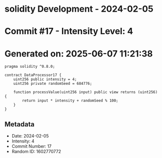 ﻿# solidity Development - 2024-02-05
# Commit #17 - Intensity Level: 4
# Generated on: 2025-06-07 11:21:38
```solidity
pragma solidity ^0.8.0;

contract DataProcessor17 {
    uint256 public intensity = 4;
    uint256 private randomSeed = 684776;

    function processValue(uint256 input) public view returns (uint256) {
        return input * intensity + randomSeed % 100;
    }
}
```
## Metadata
- Date: 2024-02-05
- Intensity: 4
- Commit Number: 17
- Random ID: 1602770772
